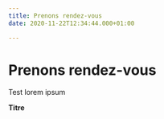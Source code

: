 ```yaml
---
title: Prenons rendez-vous
date: 2020-11-22T12:34:44.000+01:00

---
```

# Prenons rendez-vous

Test lorem ipsum

**Titre**